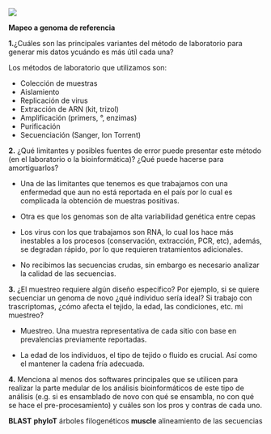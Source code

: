 ![ ](/home/mariana/Desktop/Pig_trans.png  "pig")


   **Mapeo a genoma de referencia**
   

 

**1.**¿Cuáles son las principales variantes del método de laboratorio para generar mis datos ycuándo es más útil cada una?

Los métodos de laboratorio que utilizamos  son:

* Colección de muestras 
* Aislamiento 
* Replicación de virus
* Extracción de ARN (kit, trizol)
* Amplificación (primers, °, enzimas)
* Purificación 
* Secuenciación (Sanger, Ion Torrent)


 **2.**   ¿Qué limitantes y posibles fuentes de error puede presentar este método (en el laboratorio o la bioinformática)? ¿Qué puede hacerse para amortiguarlos?

 * Una de las limitantes que tenemos es que trabajamos con una enfermedad que aun no está reportada en el país por lo cual es complicada la obtención de muestras positivas.  

* Otra es que los genomas son de alta variabilidad genética entre cepas 
* Los virus con los que trabajamos son RNA, lo cual los hace más inestables a los procesos (conservación, extracción, PCR, etc), además, se degradan rápido, por lo que requieren tratamientos adicionales. 

* No recibimos las secuencias crudas, sin embargo es necesario analizar la calidad de las secuencias. 

**3.**     ¿El muestreo requiere algún diseño específico? Por ejemplo, si se quiere secuenciar un genoma de novo ¿qué individuo sería ideal? Si trabajo con trascriptomas, ¿cómo afecta el tejido, la edad, las condiciones, etc. mi muestreo?

* Muestreo. Una muestra representativa de cada sitio con base en prevalencias previamente reportadas. 

* La edad de los individuos, el tipo de tejido o fluido es crucial. Así como el mantener la cadena fría adecuada. 

 
**4.** Menciona al menos dos softwares principales que se utilicen para realizar la parte medular de los análisis bioinformáticos de este tipo de análisis (e.g. si es ensamblado de novo con qué se ensambla, no con qué se hace el pre-procesamiento) y cuáles son los pros y contras de cada uno.

**BLAST** 
**phyloT** árboles filogenéticos 
**muscle** alineamiento de las secuencias 
